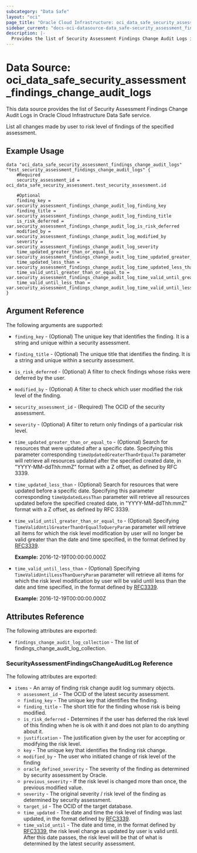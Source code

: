 ```yaml
---
subcategory: "Data Safe"
layout: "oci"
page_title: "Oracle Cloud Infrastructure: oci_data_safe_security_assessment_findings_change_audit_logs"
sidebar_current: "docs-oci-datasource-data_safe-security_assessment_findings_change_audit_logs"
description: |-
  Provides the list of Security Assessment Findings Change Audit Logs in Oracle Cloud Infrastructure Data Safe service
---
```


# Data Source: oci_data_safe_security_assessment_findings_change_audit_logs
This data source provides the list of Security Assessment Findings Change Audit Logs in Oracle Cloud Infrastructure Data Safe service.

List all changes made by user to risk level of findings of the specified assessment.


## Example Usage

```hcl
data "oci_data_safe_security_assessment_findings_change_audit_logs" "test_security_assessment_findings_change_audit_logs" {
	#Required
	security_assessment_id = oci_data_safe_security_assessment.test_security_assessment.id

	#Optional
	finding_key = var.security_assessment_findings_change_audit_log_finding_key
	finding_title = var.security_assessment_findings_change_audit_log_finding_title
	is_risk_deferred = var.security_assessment_findings_change_audit_log_is_risk_deferred
	modified_by = var.security_assessment_findings_change_audit_log_modified_by
	severity = var.security_assessment_findings_change_audit_log_severity
	time_updated_greater_than_or_equal_to = var.security_assessment_findings_change_audit_log_time_updated_greater_than_or_equal_to
	time_updated_less_than = var.security_assessment_findings_change_audit_log_time_updated_less_than
	time_valid_until_greater_than_or_equal_to = var.security_assessment_findings_change_audit_log_time_valid_until_greater_than_or_equal_to
	time_valid_until_less_than = var.security_assessment_findings_change_audit_log_time_valid_until_less_than
}
```

## Argument Reference

The following arguments are supported:

* `finding_key` - (Optional) The unique key that identifies the finding. It is a string and unique within a security assessment.
* `finding_title` - (Optional) The unique title that identifies the finding. It is a string and unique within a security assessment.
* `is_risk_deferred` - (Optional) A filter to check findings whose risks were deferred by the user.
* `modified_by` - (Optional) A filter to check which user modified the risk level of the finding.
* `security_assessment_id` - (Required) The OCID of the security assessment.
* `severity` - (Optional) A filter to return only findings of a particular risk level.
* `time_updated_greater_than_or_equal_to` - (Optional) Search for resources that were updated after a specific date. Specifying this parameter corresponding `timeUpdatedGreaterThanOrEqualTo` parameter will retrieve all resources updated after the specified created date, in "YYYY-MM-ddThh:mmZ" format with a Z offset, as defined by RFC 3339. 
* `time_updated_less_than` - (Optional) Search for resources that were updated before a specific date. Specifying this parameter corresponding `timeUpdatedLessThan` parameter will retrieve all resources updated before the specified created date, in "YYYY-MM-ddThh:mmZ" format with a Z offset, as defined by RFC 3339. 
* `time_valid_until_greater_than_or_equal_to` - (Optional) Specifying `TimeValidUntilGreaterThanOrEqualToQueryParam` parameter  will retrieve all items for which the risk level modification by user will  no longer be valid greater than the date and time specified, in the format defined by [RFC3339](https://tools.ietf.org/html/rfc3339).

	**Example:** 2016-12-19T00:00:00.000Z 
* `time_valid_until_less_than` - (Optional) Specifying `TimeValidUntilLessThanQueryParam` parameter will retrieve all items for which the risk level modification by user will  be valid until less than the date and time specified, in the format defined by [RFC3339](https://tools.ietf.org/html/rfc3339).

	**Example:** 2016-12-19T00:00:00.000Z 


## Attributes Reference

The following attributes are exported:

* `findings_change_audit_log_collection` - The list of findings_change_audit_log_collection.

### SecurityAssessmentFindingsChangeAuditLog Reference

The following attributes are exported:

* `items` - An array of finding risk change audit log summary objects.
	* `assessment_id` - The OCID of the latest security assessment.
	* `finding_key` - The unique key that identifies the finding.
	* `finding_title` - The short title for the finding whose risk is being modified.
	* `is_risk_deferred` - Determines if the user has deferred the risk level of this finding when he is ok with it  and does not plan to do anything about it. 
	* `justification` - The justification given by the user for accepting or modifying the risk level.
	* `key` - The unique key that identifies the finding risk change.
	* `modified_by` - The user who initiated change of risk level of the finding
	* `oracle_defined_severity` - The severity of the finding as determined by security assessment by Oracle.
	* `previous_severity` - If the risk level is changed more than once, the previous modified value.
	* `severity` - The original severity / risk level of the finding as determined by security assessment.
	* `target_id` - The OCID of the target database.
	* `time_updated` - The date and time the risk level of finding was last updated, in the format defined by [RFC3339](https://tools.ietf.org/html/rfc3339). 
	* `time_valid_until` - The date and time, in the format defined by [RFC3339](https://tools.ietf.org/html/rfc3339), the risk level change as updated by user is valid until. After this date passes, the risk level will be that of what is determined by the latest security assessment. 


